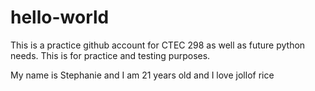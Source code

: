 # hello-world
This is a practice github account for CTEC 298 as well as future python needs. This is for practice and testing purposes.

My name is Stephanie and I am 21 years old and I love jollof rice
